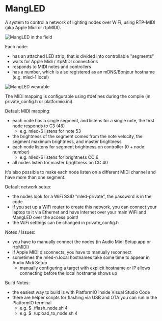 # MangLED

A system to control a network of lighting nodes over WiFi, using RTP-MIDI (aka Apple Midi or rtpMIDI).

![MangLED in the field](https://www.michaelang.com/blog/wp-content/uploads/2019/02/in_the_field-1080x1440.jpg)

Each node:
- has an attached LED strip, that is divided into controllable "segments"
- waits for Apple Midi / rtpMIDI connections
- responds to MIDI notes and controllers
- has a number, which is also registered as an mDNS/Bonjour hostname (e.g. mled-1.local)

![MangLED wearable](https://www.michaelang.com/blog/wp-content/uploads/2019/02/wearable-1080x1440.jpg)

The MIDI mapping is configurable using #defines during the compile (in private_config.h or platformio.ini).

Default MIDI mapping:
- each node has a single segment, and listens for a single note, the first node responds to C3 (48)
  - e.g. mled-6 listens for note 53
- the brightness of the segment comes from the note velocity, the segment maximum brightness, and master brightness
- each node listens for segment brightness on controller (0 + node number)
  - e.g. mled-6 listens for brightness CC 6
- all nodes listen for master brightness on CC 40

It's also possible to make each node listen on a different MIDI channel and have more than one segment.

Default network setup:
- the nodes look for a WiFi SSID "mled-private", the password is in the code
- if you set up a WiFi router to create this network, you can connect your laptop to it via Ethernet and have Internet over your main WiFi and MangLED over the access point!
- the WiFi settings can be changed in private_config.h

Notes / Issues:
- you have to manually connect the nodes (in Audio Midi Setup.app or rtpMIDI)
- if Apple MIDI disconnects, you have to manually reconnect
- sometimes the mled-n.local hostnames take some time to appear in Audio Midi Setup
  - manually configuring a target with explicit hostname or IP allows connecting before the local hostname shows up

Build Notes:
- the easiest way to build is with PlatformIO inside Visual Studio Code
- there are helper scripts for flashing via USB and OTA you can run in the PlatformIO terminal
  - e.g. $ ./flash_node.sh 4
  - e.g. $ ./upload_to_node.sh 4

